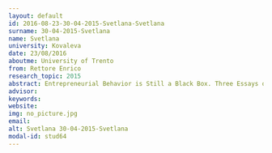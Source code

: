 ```yaml
---
layout: default 
id: 2016-08-23-30-04-2015-Svetlana-Svetlana
surname: 30-04-2015-Svetlana
name: Svetlana
university: Kovaleva 
date: 23/08/2016
aboutme: University of Trento
from: Rettore Enrico
research_topic: 2015
abstract: Entrepreneurial Behavior is Still a Black Box. Three Essays on How Entrepreneurial Learning and Perceptions Can Influence Entrepreneurial Behavior and Firm Performance
advisor: 
keywords: 
website: 
img: no_picture.jpg
email: 
alt: Svetlana 30-04-2015-Svetlana
modal-id: stud64
---
```

